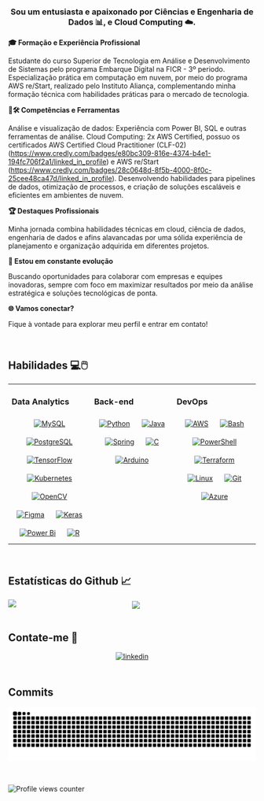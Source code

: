 ### <div align="center">Sou um entusiasta e apaixonado por Ciências e Engenharia de Dados 📊,  e Cloud Computing ☁️.</div>  
  

**🎓 Formação e Experiência Profissional**  
  

Estudante do curso Superior de Tecnologia em Análise e Desenvolvimento de Sistemas pelo programa Embarque Digital na FICR - 3º periodo.
Especialização prática em computação em nuvem, por meio do programa AWS re/Start, realizado pelo Instituto Aliança, complementando minha formação técnica com habilidades práticas para o mercado de tecnologia.  
  

**📜🛠️ Competências e Ferramentas**  
  

Análise e visualização de dados: Experiência com Power BI, SQL e outras ferramentas de análise.
Cloud Computing: 2x AWS Certified, possuo os certificados AWS Certified Cloud Practitioner (CLF-02) (https://www.credly.com/badges/e80bc309-816e-4374-b4e1-194fc706f2a1/linked_in_profile) e AWS re/Start (https://www.credly.com/badges/28c0648d-8f5b-4000-8f0c-25cee48ca47d/linked_in_profile).
Desenvolvendo habilidades para pipelines de dados, otimização de processos, e criação de soluções escaláveis e eficientes em ambientes de nuvem.
  
  

**🏆 Destaques Profissionais**  
  

Minha jornada combina habilidades técnicas em cloud, ciência de dados, engenharia de dados e afins alavancadas por uma sólida experiência de planejamento e organização adquirida em diferentes projetos.  
  

**🚀 Estou em constante evolução**  
  

 Buscando oportunidades para colaborar com empresas e equipes inovadoras, sempre com foco em maximizar resultados por meio da análise estratégica e soluções tecnológicas de ponta.  
  

**🌐 Vamos conectar?**  
  

Fique à vontade para explorar meu perfil e entrar em contato!  
  

<br/>  


## Habilidades 💻🖱️
<table><tr><td valign="top" width="33%">



### Data Analytics  
<div align="center">  
<a href="https://www.mysql.com/" target="_blank"><img style="margin: 10px" src="https://profilinator.rishav.dev/skills-assets/mysql-original-wordmark.svg" alt="MySQL" height="50" /></a>  
<a href="https://www.postgresql.org/" target="_blank"><img style="margin: 10px" src="https://profilinator.rishav.dev/skills-assets/postgresql-original-wordmark.svg" alt="PostgreSQL" height="50" /></a>  
<a href="https://www.tensorflow.org/" target="_blank"><img style="margin: 10px" src="https://profilinator.rishav.dev/skills-assets/tensorflow-icon.svg" alt="TensorFlow" height="50" /></a>  
<a href="https://kubernetes.io/" target="_blank"><img style="margin: 10px" src="https://profilinator.rishav.dev/skills-assets/kubernetes-icon.svg" alt="Kubernetes" height="50" /></a>  
<a href="https://opencv.org/" target="_blank"><img style="margin: 10px" src="https://profilinator.rishav.dev/skills-assets/opencv-icon.svg" alt="OpenCV" height="50" /></a>  
<a href="https://www.figma.com/" target="_blank"><img style="margin: 10px" src="https://profilinator.rishav.dev/skills-assets/figma-icon.svg" alt="Figma" height="50" /></a>  
<a href="https://keras.io/" target="_blank"><img style="margin: 10px" src="https://profilinator.rishav.dev/skills-assets/keras.png" alt="Keras" height="50" /></a>  
<a href="https://powerbi.microsoft.com/en-us/" target="_blank"><img style="margin: 10px" src="https://profilinator.rishav.dev/skills-assets/powerbi.png" alt="Power Bi" height="50" /></a>  
<a href="https://www.r-project.org/" target="_blank"><img style="margin: 10px" src="https://profilinator.rishav.dev/skills-assets/r.svg" alt="R" height="50" /></a>  
</div>

</td><td valign="top" width="33%">



### Back-end  
<div align="center">  
<a href="https://www.python.org/" target="_blank"><img style="margin: 10px" src="https://profilinator.rishav.dev/skills-assets/python-original.svg" alt="Python" height="50" /></a>  
<a href="https://www.java.com/" target="_blank"><img style="margin: 10px" src="https://profilinator.rishav.dev/skills-assets/java-original-wordmark.svg" alt="Java" height="50" /></a>  
<a href="https://docs.spring.io/spring-framework/docs/3.0.x/reference/expressions.html#:~:text=The%20Spring%20Expression%20Language%20(SpEL,and%20basic%20string%20templating%20functionality." target="_blank"><img style="margin: 10px" src="https://profilinator.rishav.dev/skills-assets/springio-icon.svg" alt="Spring" height="50" /></a>  
<a href="https://www.cprogramming.com/" target="_blank"><img style="margin: 10px" src="https://profilinator.rishav.dev/skills-assets/c-original.svg" alt="C" height="50" /></a>  
<a href="https://www.arduino.cc/" target="_blank"><img style="margin: 10px" src="https://profilinator.rishav.dev/skills-assets/arduino.png" alt="Arduino" height="50" /></a>  
</div>

</td><td valign="top" width="33%">



### DevOps  
<div align="center">  
<a href="https://aws.amazon.com/" target="_blank"><img style="margin: 10px" src="https://profilinator.rishav.dev/skills-assets/amazonwebservices-original-wordmark.svg" alt="AWS" height="50" /></a>  
<a href="https://www.gnu.org/software/bash/" target="_blank"><img style="margin: 10px" src="https://profilinator.rishav.dev/skills-assets/gnu_bash-icon.svg" alt="Bash" height="50" /></a>  
<a href="https://docs.microsoft.com/en-us/powershell/" target="_blank"><img style="margin: 10px" src="https://profilinator.rishav.dev/skills-assets/powershell.png" alt="PowerShell" height="50" /></a>  
<a href="https://www.terraform.io/" target="_blank"><img style="margin: 10px" src="https://profilinator.rishav.dev/skills-assets/terraformio-icon.svg" alt="Terraform" height="50" /></a>  
<a href="https://www.linux.org/" target="_blank"><img style="margin: 10px" src="https://profilinator.rishav.dev/skills-assets/linux-original.svg" alt="Linux" height="50" /></a>  
<a href="https://github.com/" target="_blank"><img style="margin: 10px" src="https://profilinator.rishav.dev/skills-assets/git-scm-icon.svg" alt="Git" height="50" /></a>  
<a href="https://azure.microsoft.com/en-in/" target="_blank"><img style="margin: 10px" src="https://profilinator.rishav.dev/skills-assets/microsoft_azure-icon.svg" alt="Azure" height="50" /></a>  
</div>

</td></tr></table>  

<br/>  

## Estatísticas do Github 📈
<img src="https://github-readme-stats.vercel.app/api?username=Thiago309&show_icons=true&count_private=true&hide_border=true&theme=dark" align="left" />  

<div align="center"><img src="https://github-readme-stats.vercel.app/api/top-langs/?username=Thiago309&hide_border=true&layout=compact&theme=dark" align="center" /></div>  

<br/>  

## Contate-me 📣
<div align="center">
<a href="https://www.linkedin.com/in/thiagoviniciusbsantos/" target="_blank">
<img src=https://img.shields.io/badge/linkedin-%231E77B5.svg?&style=for-the-badge&logo=linkedin&logoColor=white alt=linkedin style="margin-bottom: 5px;" />
</a>  
</div>  
  


<br/>  



  

 
## Commits
![Snake animation](https://github.com/Thiago309/Thiago309/blob/output/github-contribution-grid-snake.svg)

<br/>  

![Profile views counter](https://komarev.com/ghpvc/?username=Thiago309&&style=flat-square)  
  

<br/>  


<br />
